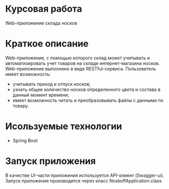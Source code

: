 # Курсовая работа
Web-приложение склада носков

# Краткое описание
Web-приложение, с помощью которого склад может учитывать и автоматизировать учет товаров на складе интернет-магазина носков.
Web-приложение выполнено в виде RESTful-сервиса.
Пользователь имеет возможность:

- учитывать приход и отпуск носков;
- узнать общее количество носков определенного цвета и состава в данный момент времени;
- имеет возможность читать и преобразовывать файлы с данными по товару.

# Исользуемые технологии
- Spring Boot
 
# Запуск приложения
В качестве UI-части приложения используется API-клиент (Swagger-ui).
Запуск приложения производится через класс NoskoffApplication.class
  


